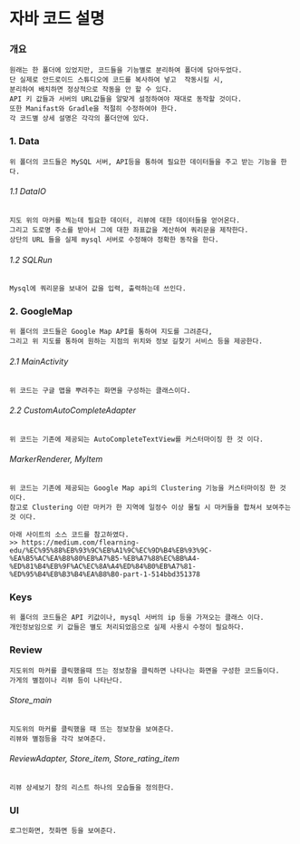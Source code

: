 # 자바 코드 설명

### 개요

    원래는 한 폴더에 있었지만, 코드들을 기능별로 분리하여 폴더에 담아두었다.
    단 실제로 안드로이드 스튜디오에 코드를 복사하여 넣고  작동시킬 시, 
    분리하여 배치하면 정상적으로 작동을 안 할 수 있다.
    API 키 값들과 서버의 URL값들을 알맞게 설정하여야 재대로 동작할 것이다.
    또한 Manifast와 Gradle을 적절히 수정하여야 한다.
    각 코드별 상세 설명은 각각의 폴더안에 있다.


### 1. Data

    위 폴더의 코드들은 MySQL 서버, API등을 통하여 필요한 데이터들을 주고 받는 기능을 한다.

###### 1.1 DataIO
    
    지도 위의 마커를 찍는데 필요한 데이터, 리뷰에 대한 데이터들을 얻어온다.
    그리고 도로명 주소를 받아서 그에 대한 좌표값을 계산하여 쿼리문을 제작한다.
    상단의 URL 들을 실제 mysql 서버로 수정해야 정확한 동작을 한다.

###### 1.2 SQLRun
    
    Mysql에 쿼리문을 보내어 값을 입력, 출력하는데 쓰인다.


### 2. GoogleMap

    위 폴더의 코드들은 Google Map API를 통하여 지도를 그려준다,
    그리고 위 지도를 통하여 원하는 지점의 위치와 정보 길찾기 서비스 등을 제공한다.

###### 2.1 MainActivity

    위 코드는 구글 맵을 뿌려주는 화면을 구성하는 클래스이다.

###### 2.2 CustomAutoCompleteAdapter

    위 코드는 기존에 제공되는 AutoCompleteTextView를 커스터마이징 한 것 이다.


###### MarkerRenderer, MyItem

    위 코드는 기존에 제공되는 Google Map api의 Clustering 기능을 커스터마이징 한 것 이다.
    참고로 Clustering 이란 마커가 한 지역에 일정수 이상 몰릴 시 마커들을 합쳐서 보여주는 것 이다.

    아래 사이트의 소스 코드를 참고하였다.
    >> https://medium.com/flearning-edu/%EC%95%88%EB%93%9C%EB%A1%9C%EC%9D%B4%EB%93%9C-%EA%B5%AC%EA%B8%80%EB%A7%B5-%EB%A7%88%EC%BB%A4-%ED%81%B4%EB%9F%AC%EC%8A%A4%ED%84%B0%EB%A7%81-%ED%95%B4%EB%B3%B4%EA%B8%B0-part-1-514bbd351378

### Keys

    위 폴더의 코드들은 API 키값이나, mysql 서버의 ip 등을 가져오는 클래스 이다.
    개인정보임으로 키 값들은 별도 처리되었음으로 실제 사용시 수정이 필요하다.

### Review

    지도위의 마커를 클릭했을때 뜨는 정보창을 클릭하면 나타나는 화면을 구성한 코드들이다.
    가게의 별점이나 리뷰 등이 나타난다.

###### Store_main

    지도위의 마커를 클릭했을 때 뜨는 정보창을 보여준다.
    리뷰와 별점등을 각각 보여준다.

###### ReviewAdapter, Store_item, Store_rating_item

    리뷰 상세보기 창의 리스트 하나의 모습들을 정의한다.

### UI
    
    로그인화면, 첫화면 등을 보여준다.


